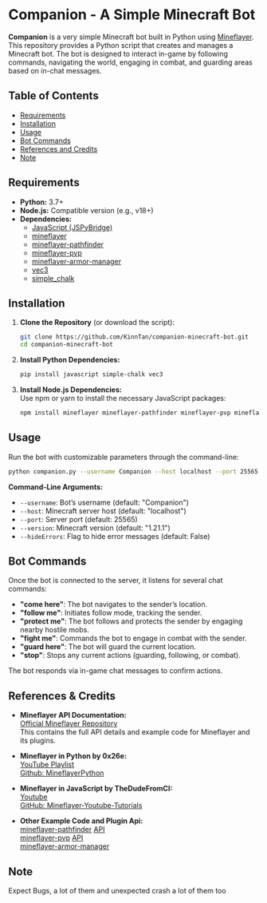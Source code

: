 # Companion - A Simple Minecraft Bot

**Companion** is a very simple Minecraft bot built in Python using [Mineflayer](https://github.com/PrismarineJS/mineflayer). This repository provides a Python script that creates and manages a Minecraft bot. The bot is designed to interact in-game by following commands, navigating the world, engaging in combat, and guarding areas based on in-chat messages.

## Table of Contents

- [Requirements](#requirements)
- [Installation](#installation)
- [Usage](#usage)
- [Bot Commands](#bot-commands)
- [References and Credits](#references--credits)
- [Note](#note)


## Requirements

- **Python:** 3.7+
- **Node.js:** Compatible version (e.g., v18+)
- **Dependencies:**
  - [JavaScript (JSPyBridge)](https://pypi.org/project/javascript/)  
  - [mineflayer](https://github.com/PrismarineJS/mineflayer)
  - [mineflayer-pathfinder](https://github.com/PrismarineJS/mineflayer-pathfinder)
  - [mineflayer-pvp](https://github.com/PrismarineJS/mineflayer-pvp)
  - [mineflayer-armor-manager](https://github.com/PrismarineJS/MineflayerArmorManager)
  - [vec3](https://pypi.org/project/vec3/)
  - [simple_chalk](https://pypi.org/project/simple-chalk/)


## Installation

1. **Clone the Repository** (or download the script):
    ```bash
    git clone https://github.com/KinnTan/companion-minecraft-bot.git
    cd companion-minecraft-bot
    ```

2. **Install Python Dependencies:**  
    ```bash
    pip install javascript simple-chalk vec3 
    ```

3. **Install Node.js Dependencies:**  
   Use npm or yarn to install the necessary JavaScript packages:
    ```bash
    npm install mineflayer mineflayer-pathfinder mineflayer-pvp mineflayer-armor-manager
    ```

## Usage

Run the bot with customizable parameters through the command-line:
```bash
python companion.py --username Companion --host localhost --port 25565 --version 1.21.1 [--hideErrors]
```

**Command-Line Arguments:**
- `--username`: Bot’s username (default: "Companion")
- `--host`: Minecraft server host (default: "localhost")
- `--port`: Server port (default: 25565)
- `--version`: Minecraft version (default: "1.21.1")
- `--hideErrors`: Flag to hide error messages (default: False)

## Bot Commands

Once the bot is connected to the server, it listens for several chat commands:
- **"come here"**: The bot navigates to the sender’s location.
- **"follow me"**: Initiates follow mode, tracking the sender.
- **"protect me"**: The bot follows and protects the sender by engaging nearby hostile mobs.
- **"fight me"**: Commands the bot to engage in combat with the sender.
- **"guard here"**: The bot will guard the current location.
- **"stop"**: Stops any current actions (guarding, following, or combat).

The bot responds via in-game chat messages to confirm actions.

## References & Credits

- **Mineflayer API Documentation:**  
  [Official Mineflayer Repository](https://github.com/PrismarineJS/mineflayer)  
  This contains the full API details and example code for Mineflayer and its plugins.  

- **Mineflayer in Python by 0x26e:**  
  [YouTube Playlist](https://www.youtube.com/playlist?list=PL8Uh__5X0ZE5t_yy29GFsX5U1bFyX7oUB)  
  [Github: MineflayerPython](https://github.com/0x26e/MineflayerPython)  

- **Mineflayer in JavaScript by TheDudeFromCI:**  
  [Youtube](https://www.youtube.com/playlist?list=PLh_alXmxHmzGy3FKbo95AkPp5D8849PEV)  
  [GitHub: Mineflayer-Youtube-Tutorials](https://github.com/TheDudeFromCI/Mineflayer-Youtube-Tutorials)  


- **Other Example Code and Plugin Api:**   
  [mineflayer-pathfinder](https://github.com/PrismarineJS/mineflayer-pathfinder/tree/master/examples) [API](https://github.com/PrismarineJS/mineflayer-pathfinder?tab=readme-ov-file#api)  
  [mineflayer-pvp](https://github.com/PrismarineJS/mineflayer-pvp/tree/master/examples) [API](https://github.com/PrismarineJS/mineflayer-pvp/blob/master/docs/api.md)  
  [mineflayer-armor-manager](https://github.com/PrismarineJS/MineflayerArmorManager/blob/master/example.js)  

## Note
Expect Bugs, a lot of them and unexpected crash a lot of them too
